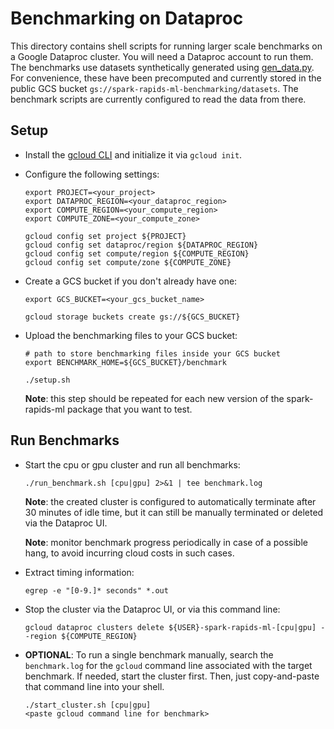 # Benchmarking on Dataproc

This directory contains shell scripts for running larger scale benchmarks on a Google Dataproc cluster.  You will need a Dataproc account to run them.  The benchmarks use datasets synthetically generated using [gen_data.py](../gen_data.py).  For convenience, these have been precomputed and currently stored in the public GCS bucket `gs://spark-rapids-ml-benchmarking/datasets`.  The benchmark scripts are currently configured to read the data from there.

## Setup

- Install the [gcloud CLI](https://cloud.google.com/sdk/docs/install) and initialize it via `gcloud init`.

- Configure the following settings:
  ```
  export PROJECT=<your_project>
  export DATAPROC_REGION=<your_dataproc_region>
  export COMPUTE_REGION=<your_compute_region>
  export COMPUTE_ZONE=<your_compute_zone>

  gcloud config set project ${PROJECT}
  gcloud config set dataproc/region ${DATAPROC_REGION}
  gcloud config set compute/region ${COMPUTE_REGION}
  gcloud config set compute/zone ${COMPUTE_ZONE}
  ```

- Create a GCS bucket if you don't already have one:
  ```
  export GCS_BUCKET=<your_gcs_bucket_name>

  gcloud storage buckets create gs://${GCS_BUCKET}
  ```

- Upload the benchmarking files to your GCS bucket:
  ```
  # path to store benchmarking files inside your GCS bucket
  export BENCHMARK_HOME=${GCS_BUCKET}/benchmark

  ./setup.sh
  ```
  **Note**: this step should be repeated for each new version of the spark-rapids-ml package that you want to test.

## Run Benchmarks

- Start the cpu or gpu cluster and run all benchmarks:
  ```
  ./run_benchmark.sh [cpu|gpu] 2>&1 | tee benchmark.log
  ```
  **Note**: the created cluster is configured to automatically terminate after 30 minutes of idle time, but it can still be manually terminated or deleted via the Dataproc UI.

  **Note**: monitor benchmark progress periodically in case of a possible hang, to avoid incurring cloud costs in such cases.

- Extract timing information:
  ```
  egrep -e "[0-9.]* seconds" *.out
  ```

- Stop the cluster via the Dataproc UI, or via this command line:
  ```
  gcloud dataproc clusters delete ${USER}-spark-rapids-ml-[cpu|gpu] --region ${COMPUTE_REGION}
  ```

- **OPTIONAL**: To run a single benchmark manually, search the `benchmark.log` for the `gcloud` command line associated with the target benchmark.  If needed, start the cluster first.  Then, just copy-and-paste that command line into your shell.
  ```
  ./start_cluster.sh [cpu|gpu]
  <paste gcloud command line for benchmark>
  ```
